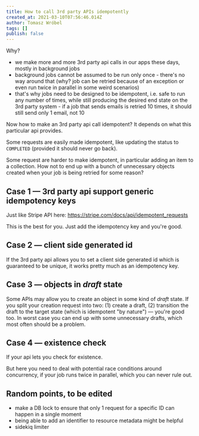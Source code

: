 ```yaml
---
title: How to call 3rd party APIs idempotently
created_at: 2021-03-10T07:56:46.014Z
author: Tomasz Wróbel
tags: []
publish: false
---
```


Why?

* we make more and more 3rd party api calls in our apps these days, mostly in background jobs
* background jobs cannot be assumed to be run only once - there's no way around that (why? job can be retried because of an exception or even run twice in parallel in some weird scenarios)
* that's why jobs need to be designed to be idempotent, i.e. safe to run any number of times, while still producing the desired end state on the 3rd party system - if a job that sends emails is retried 10 times, it should still send only 1 email, not 10

Now how to make an 3rd party api call idempotent? It depends on what this particular api provides.

Some requests are easily made idempotent, like updating the status to `COMPLETED` (provided it should never go back).

Some request are harder to make idempotent, in particular adding an item to a collection. How not to end up with a bunch of unnecessary objects created when your job is being retried for some reason?

## Case 1 — 3rd party api support generic idempotency keys

Just like Stripe API here: https://stripe.com/docs/api/idempotent_requests

This is the best for you. Just add the idempotency key and you're good.

## Case 2 — client side generated id

If the 3rd party api allows you to set a client side generated id which is guaranteed to be unique, it works pretty much as an idempotency key.

## Case 3 — objects in _draft_ state

Some APIs may allow you to create an object in some kind of _draft_ state. If you split your creation request into two: (1) create a draft, (2) transition the draft to the target state (which is idempotent "by nature") — you're good too. In worst case you can end up with some unnecessary drafts, which most often should be a problem.

<!-- TODO: if api does does not support drafts, can some other attribute be abused for it? or some other api functionality? -->

## Case 4 — existence check

If your api lets you check for existence.

But here you need to deal with potential race conditions around concurrency, if your job runs twice in parallel, which you can never rule out.

<!-- TODO: how to mitigate race conditions -->

## Random points, to be edited

<!-- from @swistak35 -->

* make a DB lock to ensure that only 1 request for a specific ID can happen in a single moment
* being able to add an identifier to resource metadata might be helpful
* sidekiq limiter


<!-- TODO: discerning response created vs was-already-there -->
